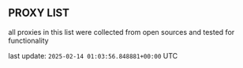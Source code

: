 ## PROXY LIST

all proxies in this list were collected from open sources and tested for functionality

last update: `2025-02-14 01:03:56.848881+00:00` UTC